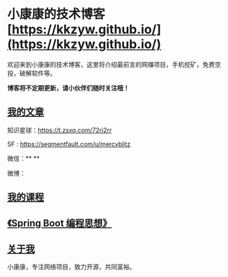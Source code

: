# 小康康的技术博客 [https://kkzyw.github.io/](https://kkzyw.github.io/)

欢迎来到小康康的技术博客，这里将介绍最前言的网赚项目，手机挖矿，免费空投，破解软件等。

**博客将不定期更新，请小伙伴们随时关注哦！**






## [我的文章](https://kkzyw.github.io/archive/)


知识星球：https://t.zsxq.com/72rj2rr

SF : https://segmentfault.com/u/mercyblitz

微信：**  **

微博：


## [我的课程](https://kkzyw.github.io/lessons/)


## [《Spring Boot 编程思想》](https://kkzyw.github.io/books/thinking-in-spring-boot/)


## [关于我](https://kkzyw.github.io/about/)


小康康，专注网络项目，致力开源，共同富裕。

